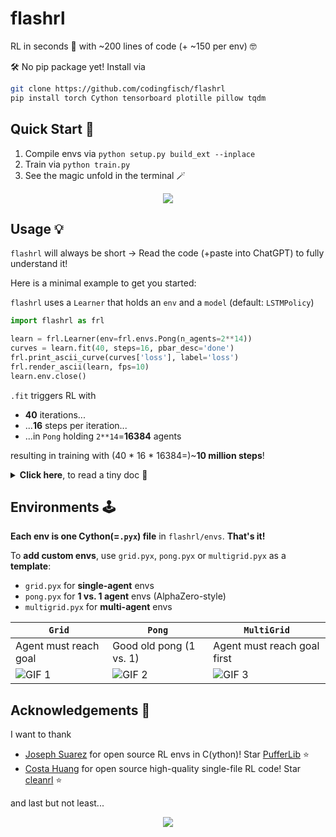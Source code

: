 # flashrl
RL in seconds 💨 with ~200 lines of code (+ ~150 per env) 🤓

🛠️ No pip package yet! Install via
```bash
git clone https://github.com/codingfisch/flashrl
pip install torch Cython tensorboard plotille pillow tqdm
```
## Quick Start 🚀
1. Compile envs via `python setup.py build_ext --inplace`
2. Train via `python train.py`
3. See the magic unfold in the terminal 🪄

<p align="center">
  <img src="https://github.com/user-attachments/assets/4ac3f6f0-972b-4ee8-bf93-ba4c905b3b92">
</p>

## Usage 💡
`flashrl` will always be short -> Read the code (+paste into ChatGPT) to fully understand it!

Here is a minimal example to get you started:

`flashrl` uses a `Learner` that holds an `env` and a `model` (default: `LSTMPolicy`)
```python
import flashrl as frl

learn = frl.Learner(env=frl.envs.Pong(n_agents=2**14))
curves = learn.fit(40, steps=16, pbar_desc='done')
frl.print_ascii_curve(curves['loss'], label='loss')
frl.render_ascii(learn, fps=10)
learn.env.close()
```
`.fit` triggers RL with
- **40** iterations...
- ...**16** steps per iteration...
- ...in `Pong` holding `2**14`=**16384** agents

resulting in training with (40 * 16 * 16384=)~**10 million steps**!

<details>
  <summary><b>Click here</b>, to read a tiny doc 📑</summary>

`.fit` takes the arguments
- `iters`: Number of iterations
- `steps`: Number of steps in `rollout`
- `pbar_desc`: Progress bar description (default: `'reward'`)
- `log`: If `True`, `tensorboard` logging is enabled 
  - run `tensorboard --logdir=runs`and visit `http://localhost:6006` in the browser!
- `lr`, `anneal_lr`, `target_fl` + all args of `ppo`: Hyperparameters

Take a look at `train.py` to see how to use the `utils`-functions
- `print_ascii_curve`: Visualizes the loss across the `iters`
- `render_ascii`: Shows data of the last `rollout` in the terminal
- `render_gif`: Shows the same, saved as a GIF
- `print_table`: Shows a table of values, acts, logprobs, reward and dones of the last `rollout`
</details>

## Environments 🕹️
**Each env is one Cython(=`.pyx`) file** in `flashrl/envs`. **That's it!**

To **add custom envs**, use `grid.pyx`, `pong.pyx` or `multigrid.pyx` as a **template**:
- `grid.pyx` for **single-agent** envs
- `pong.pyx` for **1 vs. 1 agent** envs (AlphaZero-style)
- `multigrid.pyx` for **multi-agent** envs

| `Grid`                | `Pong`                  | `MultiGrid`                 |
|-----------------------|-------------------------|-----------------------------|
| Agent must reach goal | Good old pong (1 vs. 1) | Agent must reach goal first |
| ![GIF 1](gif1_url)    | ![GIF 2](gif2_url)      | ![GIF 3](gif3_url)          |

## Acknowledgements 🙌
I want to thank
- [Joseph Suarez](https://github.com/jsuarez5341) for open source RL envs in C(ython)! Star [PufferLib](https://github.com/PufferAI/PufferLib) ⭐
- [Costa Huang](https://github.com/vwxyzjn) for open source high-quality single-file RL code! Star [cleanrl](https://github.com/vwxyzjn/cleanrl) ⭐

and last but not least...

<p align="center">
  <img src="https://media1.tenor.com/m/ibYVxrR2hOgAAAAC/well-done.gif">
</p>
